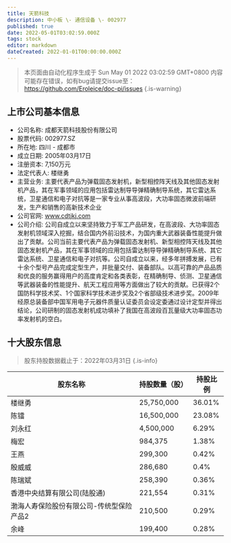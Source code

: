 ```yaml
---
title: 天箭科技
description: 中小板 \- 通信设备 \- 002977
published: true
date: 2022-05-01T03:02:59.000Z
tags: stock
editor: markdown
dateCreated: 2022-01-01T00:00:00.000Z
---
```


> 本页面由自动化程序生成于 Sun May 01 2022 03:02:59 GMT+0800
> 内容可能存在错误，如有bug请提交issue至：https://github.com/Eroleice/doc-pi/issues
{.is-warning}

## 上市公司基本信息
- 公司名称: 成都天箭科技股份有限公司
- 股票代码: 002977.SZ
- 所在地: 四川 - 成都市
- 成立日期: 2005年03月17日
- 注册资本: 7,150万元
- 法定代表人: 楼继勇
- 主营业务: 主要代表产品为弹载固态发射机，新型相控阵天线及其他固态发射机产品，其在军事领域的应用包括雷达制导导弹精确制导系统，其它雷达系统，卫星通信和电子对抗等是一家专业从事高波段，大功率固态微波前端研发，生产和销售的高新技术企业
- 公司官网: www.cdtjkj.com
- 公司介绍: 公司自成立以来坚持致力于军工产品研发，在高波段、大功率固态发射机领域深入挖掘，结合国内外前沿技术，为国内重大武器装备性能提升做出了贡献。公司当前主要代表产品为弹载固态发射机、新型相控阵天线及其他固态发射机产品，其在军事领域的应用包括雷达制导导弹精确制导系统、其它雷达系统、卫星通信和电子对抗等。公司自成立以来，经多年拼搏发展，已有十余个型号产品完成定型生产，并批量交付、装备部队。以高可靠的产品品质和优良的服务赢得用户的高度肯定和各类表彰，在精确制导、侦测、卫星通信等武器装备的性能提升、航天工程应用等方面做出了较大的贡献。已获得2个国防科学技术奖、1个国家科学技术进步奖及2个省部级技术进步奖。2009年经原总装备部中国军用电子元器件质量认证委员会设定委通过设计定型并得出结论，公司研制的固态发射机成功填补了我国在高波段百瓦量级大功率固态功率发射机的空白。


## 十大股东信息
> 股东持股数据截止于：2022年03月31日
{.is-info}

| 股东名称 | 持股数量（股） | 持股比例 |
| --- | --- | --- |
| 楼继勇 | 25,750,000 | 36.01% |
| 陈镭 | 16,500,000 | 23.08% |
| 刘永红 | 4,500,000 | 6.29% |
| 梅宏 | 984,375 | 1.38% |
| 王燕 | 299,300 | 0.42% |
| 殷威威 | 286,680 | 0.4% |
| 陈瑞斌 | 258,390 | 0.36% |
| 香港中央结算有限公司(陆股通) | 221,554 | 0.31% |
| 渤海人寿保险股份有限公司-传统型保险产品2 | 210,500 | 0.29% |
| 余峰 | 199,400 | 0.28% |




